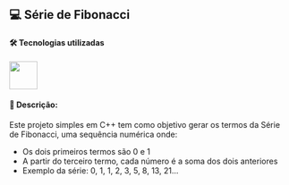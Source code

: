 <h2>💻 Série de Fibonacci </h2> 

<h4> 🛠️ Tecnologias utilizadas </h4>

<div>
 <img width='50px' height='50px' src="https://cdn.jsdelivr.net/gh/devicons/devicon@latest/icons/cplusplus/cplusplus-original.svg" />
           
</div>

<h4> 📌 Descrição: </h4>

<nav>
 Este projeto simples em C++ tem como objetivo gerar os termos da Série de Fibonacci, uma sequência numérica onde:
  <ul>
    <li> Os dois primeiros termos são 0 e 1 </li>
    <li> A partir do terceiro termo, cada número é a soma dos dois anteriores </li>
    <li>Exemplo da série: 0, 1, 1, 2, 3, 5, 8, 13, 21...</li>
  </ul>
</nav>

